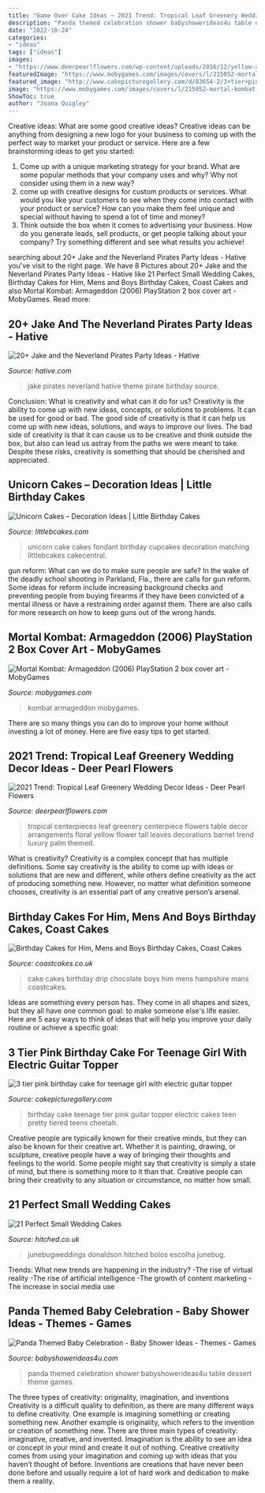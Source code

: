 ```yaml
---
title: "Game Over Cake Ideas ~ 2021 Trend: Tropical Leaf Greenery Wedding Decor Ideas"
description: "Panda themed celebration shower babyshowerideas4u table dessert theme games"
date: "2022-10-24"
categories:
- "ideas"
tags: ["ideas"]
images:
- "https://www.deerpearlflowers.com/wp-content/uploads/2016/12/yellow-and-green-tropical-leaf-wedding-centerpiece-via-Barnet-Photography.jpg"
featuredImage: "https://www.mobygames.com/images/covers/l/215052-mortal-kombat-armageddon-playstation-2-front-cover.jpg"
featured_image: "http://www.cakepicturegallery.com/d/83654-2/3+tier+pink+birthday+cake+for+teenage+girl+with+electric+guitar+topper.JPG"
image: "https://www.mobygames.com/images/covers/l/215052-mortal-kombat-armageddon-playstation-2-front-cover.jpg"
ShowToc: true
author: "Joana Quigley"
---
```



Creative ideas: What are some good creative ideas?
Creative ideas can be anything from designing a new logo for your business to coming up with the perfect way to market your product or service. Here are a few brainstorming ideas to get you started: 
1. Come up with a unique marketing strategy for your brand. What are some popular methods that your company uses and why? Why not consider using them in a new way? 
2. come up with creative designs for custom products or services. What would you like your customers to see when they come into contact with your product or service? How can you make them feel unique and special without having to spend a lot of time and money? 
3. Think outside the box when it comes to advertising your business. How do you generate leads, sell products, or get people talking about your company? Try something different and see what results you achieve!

	

		
searching about 20+ Jake and the Neverland Pirates Party Ideas - Hative you've visit to the right page. We have 8 Pictures about 20+ Jake and the Neverland Pirates Party Ideas - Hative like 21 Perfect Small Wedding Cakes, Birthday Cakes for Him, Mens and Boys Birthday Cakes, Coast Cakes and also Mortal Kombat: Armageddon (2006) PlayStation 2 box cover art - MobyGames. Read more:
		
    
## 20+ Jake And The Neverland Pirates Party Ideas - Hative

<img loading=lazy src="https://hative.com/wp-content/uploads/2014/02/pirate-party-ideas/jake-and-the-neverland-pirates-theme-8.jpg" onerror="this.onerror=null;this.src='https://tse3.mm.bing.net/th?id=OIP.0BXAFgkeSKRPh1F1CxjawQHaLH&amp;pid=15.1';" alt="20+ Jake and the Neverland Pirates Party Ideas - Hative">

_Source: hative.com_

>jake pirates neverland hative theme pirate birthday source. 

	

Conclusion: What is creativity and what can it do for us?
Creativity is the ability to come up with new ideas, concepts, or solutions to problems. It can be used for good or bad. The good side of creativity is that it can help us come up with new ideas, solutions, and ways to improve our lives. The bad side of creativity is that it can cause us to be creative and think outside the box, but also can lead us astray from the paths we were meant to take. Despite these risks, creativity is something that should be cherished and appreciated.

    
## Unicorn Cakes – Decoration Ideas | Little Birthday Cakes

<img loading=lazy src="http://www.littlebcakes.com/wp-content/uploads/2014/05/Unicorn-Cake-Pictures-768x1024.jpg" onerror="this.onerror=null;this.src='https://tse3.mm.bing.net/th?id=OIP.DjeHt37L_RjU2HqoxwmeRgHaJ4&amp;pid=15.1';" alt="Unicorn Cakes – Decoration Ideas | Little Birthday Cakes">

_Source: littlebcakes.com_

>unicorn cake cakes fondant birthday cupcakes decoration matching littlebcakes cakecentral. 

	

gun reform: What can we do to make sure people are safe?
In the wake of the deadly school shooting in Parkland, Fla., there are calls for gun reform. Some ideas for reform include increasing background checks and preventing people from buying firearms if they have been convicted of a mental illness or have a restraining order against them. There are also calls for more research on how to keep guns out of the wrong hands.

    
## Mortal Kombat: Armageddon (2006) PlayStation 2 Box Cover Art - MobyGames

<img loading=lazy src="https://www.mobygames.com/images/covers/l/215052-mortal-kombat-armageddon-playstation-2-front-cover.jpg" onerror="this.onerror=null;this.src='https://tse1.mm.bing.net/th?id=OIP.6UpNGRzrAToPn62lst_4jQHaKi&amp;pid=15.1';" alt="Mortal Kombat: Armageddon (2006) PlayStation 2 box cover art - MobyGames">

_Source: mobygames.com_

>kombat armageddon mobygames. 

	

There are so many things you can do to improve your home without investing a lot of money. Here are five easy tips to get started.

    
## 2021 Trend: Tropical Leaf Greenery Wedding Decor Ideas - Deer Pearl Flowers

<img loading=lazy src="https://www.deerpearlflowers.com/wp-content/uploads/2016/12/yellow-and-green-tropical-leaf-wedding-centerpiece-via-Barnet-Photography.jpg" onerror="this.onerror=null;this.src='https://tse1.mm.bing.net/th?id=OIP.FdP6lgEnfocFuTOlRCP4ygHaLI&amp;pid=15.1';" alt="2021 Trend: Tropical Leaf Greenery Wedding Decor Ideas - Deer Pearl Flowers">

_Source: deerpearlflowers.com_

>tropical centerpieces leaf greenery centerpiece flowers table decor arrangements floral yellow flower tall leaves decorations barnet trend luxury palm themed. 

	

What is creativity?
Creativity is a complex concept that has multiple definitions. Some say creativity is the ability to come up with ideas or solutions that are new and different, while others define creativity as the act of producing something new. However, no matter what definition someone chooses, creativity is an essential part of any creative person’s arsenal.

    
## Birthday Cakes For Him, Mens And Boys Birthday Cakes, Coast Cakes

<img loading=lazy src="http://www.coastcakes.co.uk/wp-content/uploads/2013/11/033s.jpg" onerror="this.onerror=null;this.src='https://tse2.mm.bing.net/th?id=OIP.7RTNCfwTFxDJbU5OfaQE3gHaL_&amp;pid=15.1';" alt="Birthday Cakes for Him, Mens and Boys Birthday Cakes, Coast Cakes">

_Source: coastcakes.co.uk_

>cake cakes birthday drip chocolate boys him mens hampshire mans coastcakes. 

	

Ideas are something every person has. They come in all shapes and sizes, but they all have one common goal: to make someone else's life easier. Here are 5 easy ways to think of ideas that will help you improve your daily routine or achieve a specific goal: 

    
## 3 Tier Pink Birthday Cake For Teenage Girl With Electric Guitar Topper

<img loading=lazy src="http://www.cakepicturegallery.com/d/83654-2/3+tier+pink+birthday+cake+for+teenage+girl+with+electric+guitar+topper.JPG" onerror="this.onerror=null;this.src='https://tse2.mm.bing.net/th?id=OIP.Fy-9neN5rKVc6PopsMx7fAHaKa&amp;pid=15.1';" alt="3 tier pink birthday cake for teenage girl with electric guitar topper">

_Source: cakepicturegallery.com_

>birthday cake teenage tier pink guitar topper electric cakes teen pretty tiered teens cheetah. 

	

Creative people are typically known for their creative minds, but they can also be known for their creative art. Whether it is painting, drawing, or sculpture, creative people have a way of bringing their thoughts and feelings to the world. Some people might say that creativity is simply a state of mind, but there is something more to it than that. Creative people can bring their creativity to any situation or circumstance, no matter how small.

    
## 21 Perfect Small Wedding Cakes

<img loading=lazy src="https://cdn0.hitched.co.uk/articles/images/5/6/4/6/img_66465/small-wedding-cakes-boho.jpg" onerror="this.onerror=null;this.src='https://tse3.mm.bing.net/th?id=OIP.hNyGNWnSzKaKa8RRqHd8AgHaLH&amp;pid=15.1';" alt="21 Perfect Small Wedding Cakes">

_Source: hitched.co.uk_

>junebugweddings donaldson hitched bolos escolha junebug. 

	

Trends: What new trends are happening in the industry?
-The rise of virtual reality
-The rise of artificial intelligence
-The growth of content marketing
-The increase in social media use

    
## Panda Themed Baby Celebration - Baby Shower Ideas - Themes - Games

<img loading=lazy src="https://babyshowerideas4u.com/wp-content/uploads/2017/10/Panda-Themed-Baby-Celebration-Dessert-Table.jpg" onerror="this.onerror=null;this.src='https://tse4.mm.bing.net/th?id=OIP.VmNbE148w-7ejqpSu6iYPQHaLH&amp;pid=15.1';" alt="Panda Themed Baby Celebration - Baby Shower Ideas - Themes - Games">

_Source: babyshowerideas4u.com_

>panda themed celebration shower babyshowerideas4u table dessert theme games. 

	

The three types of creativity: originality, imagination, and inventions
Creativity is a difficult quality to definition, as there are many different ways to define creativity. One example is imagining something or creating something new. Another example is originality, which refers to the invention or creation of something new. 
There are three main types of creativity: imaginative, creative, and invented. Imagination is the ability to see an idea or concept in your mind and create it out of nothing. Creative creativity comes from using your imagination and coming up with ideas that you haven’t thought of before. Inventions are creations that have never been done before and usually require a lot of hard work and dedication to make them a reality.

